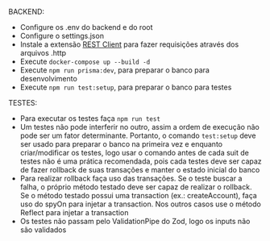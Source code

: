 BACKEND:
- Configure os .env do backend e do root
- Configure o settings.json
- Instale a extensão [REST Client](https://marketplace.visualstudio.com/items?itemName=humao.rest-client) para fazer requisições através dos arquivos .http
- Execute `docker-compose up --build -d`
- Execute `npm run prisma:dev`, para preparar o banco para desenvolvimento
- Execute `npm run test:setup`, para preparar o banco para testes

TESTES:
- Para executar os testes faça `npm run test`
- Um testes não pode interferir no outro, assim a ordem de execução não pode ser um fator determinante. Portanto, o comando `test:setup` deve ser usado para preparar o banco na primeira vez e enquanto criar/modificar os testes, logo usar o comando antes de cada suit de testes não é uma prática recomendada, pois cada testes deve ser capaz de fazer rollback de suas transações e manter o estado inicial do banco
- Para realizar rollback faça uso das transações. Se o teste buscar a falha, o próprio método testado deve ser capaz de realizar o rollback. Se o método testado possui uma transaction (ex.: createAccount), faça uso do spyOn para injetar a transaction. Nos outros casos use o método Reflect para injetar a transaction
- Os testes não passam pelo ValidationPipe do Zod, logo os inputs não são validados
